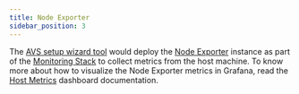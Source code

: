 ```yaml
---
title: Node Exporter
sidebar_position: 3
---
```


The [AVS setup wizard tool](/docs/category/avs-setup-wizard) would deploy the [Node Exporter](https://github.com/prometheus/node_exporter) instance as part of the [Monitoring Stack](/docs/wizard/monitoring/intro) to collect metrics from the host machine. To know more about how to visualize the Node Exporter metrics in Grafana, read the [Host Metrics](/docs/wizard/monitoring/grafana#host-metrics) dashboard documentation.

